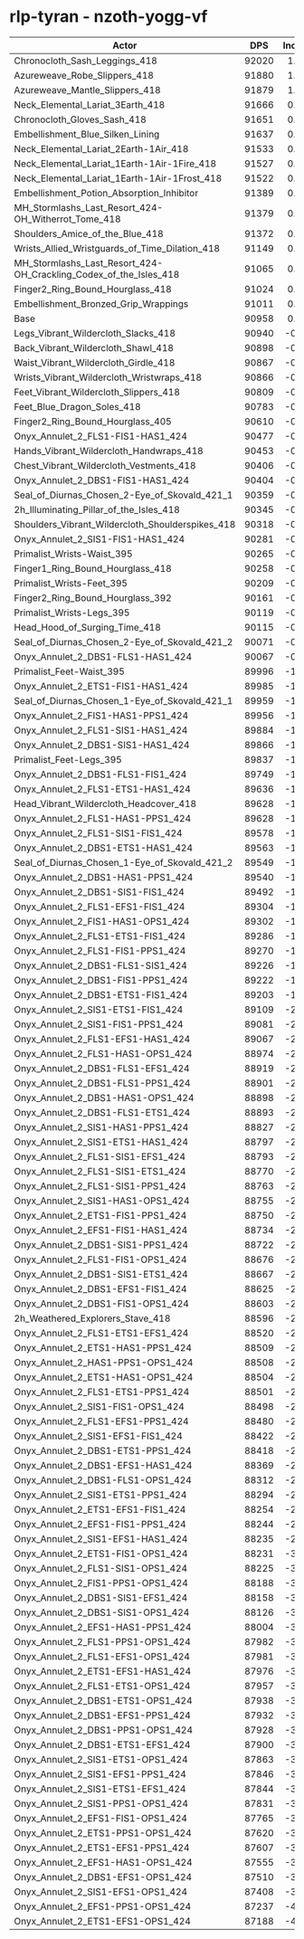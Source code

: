 # rlp-tyran - nzoth-yogg-vf
| Actor | DPS | Increase |
|---|:---:|:---:|
|Chronocloth_Sash_Leggings_418|92020|1.17%|
|Azureweave_Robe_Slippers_418|91880|1.01%|
|Azureweave_Mantle_Slippers_418|91879|1.01%|
|Neck_Elemental_Lariat_3Earth_418|91666|0.78%|
|Chronocloth_Gloves_Sash_418|91651|0.76%|
|Embellishment_Blue_Silken_Lining|91637|0.75%|
|Neck_Elemental_Lariat_2Earth-1Air_418|91533|0.63%|
|Neck_Elemental_Lariat_1Earth-1Air-1Fire_418|91527|0.63%|
|Neck_Elemental_Lariat_1Earth-1Air-1Frost_418|91522|0.62%|
|Embellishment_Potion_Absorption_Inhibitor|91389|0.47%|
|MH_Stormlashs_Last_Resort_424-OH_Witherrot_Tome_418|91379|0.46%|
|Shoulders_Amice_of_the_Blue_418|91372|0.46%|
|Wrists_Allied_Wristguards_of_Time_Dilation_418|91149|0.21%|
|MH_Stormlashs_Last_Resort_424-OH_Crackling_Codex_of_the_Isles_418|91065|0.12%|
|Finger2_Ring_Bound_Hourglass_418|91024|0.07%|
|Embellishment_Bronzed_Grip_Wrappings|91011|0.06%|
|Base|90958|0.00%|
|Legs_Vibrant_Wildercloth_Slacks_418|90940|-0.02%|
|Back_Vibrant_Wildercloth_Shawl_418|90898|-0.07%|
|Waist_Vibrant_Wildercloth_Girdle_418|90867|-0.10%|
|Wrists_Vibrant_Wildercloth_Wristwraps_418|90866|-0.10%|
|Feet_Vibrant_Wildercloth_Slippers_418|90809|-0.16%|
|Feet_Blue_Dragon_Soles_418|90783|-0.19%|
|Finger2_Ring_Bound_Hourglass_405|90610|-0.38%|
|Onyx_Annulet_2_FLS1-FIS1-HAS1_424|90477|-0.53%|
|Hands_Vibrant_Wildercloth_Handwraps_418|90453|-0.56%|
|Chest_Vibrant_Wildercloth_Vestments_418|90406|-0.61%|
|Onyx_Annulet_2_DBS1-FIS1-HAS1_424|90404|-0.61%|
|Seal_of_Diurnas_Chosen_2-Eye_of_Skovald_421_1|90359|-0.66%|
|2h_Illuminating_Pillar_of_the_Isles_418|90345|-0.67%|
|Shoulders_Vibrant_Wildercloth_Shoulderspikes_418|90318|-0.70%|
|Onyx_Annulet_2_SIS1-FIS1-HAS1_424|90281|-0.74%|
|Primalist_Wrists-Waist_395|90265|-0.76%|
|Finger1_Ring_Bound_Hourglass_418|90258|-0.77%|
|Primalist_Wrists-Feet_395|90209|-0.82%|
|Finger2_Ring_Bound_Hourglass_392|90161|-0.88%|
|Primalist_Wrists-Legs_395|90119|-0.92%|
|Head_Hood_of_Surging_Time_418|90115|-0.93%|
|Seal_of_Diurnas_Chosen_2-Eye_of_Skovald_421_2|90071|-0.98%|
|Onyx_Annulet_2_DBS1-FLS1-HAS1_424|90067|-0.98%|
|Primalist_Feet-Waist_395|89996|-1.06%|
|Onyx_Annulet_2_ETS1-FIS1-HAS1_424|89985|-1.07%|
|Seal_of_Diurnas_Chosen_1-Eye_of_Skovald_421_1|89959|-1.10%|
|Onyx_Annulet_2_FIS1-HAS1-PPS1_424|89956|-1.10%|
|Onyx_Annulet_2_FLS1-SIS1-HAS1_424|89884|-1.18%|
|Onyx_Annulet_2_DBS1-SIS1-HAS1_424|89866|-1.20%|
|Primalist_Feet-Legs_395|89837|-1.23%|
|Onyx_Annulet_2_DBS1-FLS1-FIS1_424|89749|-1.33%|
|Onyx_Annulet_2_FLS1-ETS1-HAS1_424|89636|-1.45%|
|Head_Vibrant_Wildercloth_Headcover_418|89628|-1.46%|
|Onyx_Annulet_2_FLS1-HAS1-PPS1_424|89628|-1.46%|
|Onyx_Annulet_2_FLS1-SIS1-FIS1_424|89578|-1.52%|
|Onyx_Annulet_2_DBS1-ETS1-HAS1_424|89563|-1.53%|
|Seal_of_Diurnas_Chosen_1-Eye_of_Skovald_421_2|89549|-1.55%|
|Onyx_Annulet_2_DBS1-HAS1-PPS1_424|89540|-1.56%|
|Onyx_Annulet_2_DBS1-SIS1-FIS1_424|89492|-1.61%|
|Onyx_Annulet_2_FLS1-EFS1-FIS1_424|89304|-1.82%|
|Onyx_Annulet_2_FIS1-HAS1-OPS1_424|89302|-1.82%|
|Onyx_Annulet_2_FLS1-ETS1-FIS1_424|89286|-1.84%|
|Onyx_Annulet_2_FLS1-FIS1-PPS1_424|89270|-1.86%|
|Onyx_Annulet_2_DBS1-FLS1-SIS1_424|89226|-1.90%|
|Onyx_Annulet_2_DBS1-FIS1-PPS1_424|89222|-1.91%|
|Onyx_Annulet_2_DBS1-ETS1-FIS1_424|89203|-1.93%|
|Onyx_Annulet_2_SIS1-ETS1-FIS1_424|89109|-2.03%|
|Onyx_Annulet_2_SIS1-FIS1-PPS1_424|89081|-2.06%|
|Onyx_Annulet_2_FLS1-EFS1-HAS1_424|89067|-2.08%|
|Onyx_Annulet_2_FLS1-HAS1-OPS1_424|88974|-2.18%|
|Onyx_Annulet_2_DBS1-FLS1-EFS1_424|88919|-2.24%|
|Onyx_Annulet_2_DBS1-FLS1-PPS1_424|88901|-2.26%|
|Onyx_Annulet_2_DBS1-HAS1-OPS1_424|88898|-2.26%|
|Onyx_Annulet_2_DBS1-FLS1-ETS1_424|88893|-2.27%|
|Onyx_Annulet_2_SIS1-HAS1-PPS1_424|88827|-2.34%|
|Onyx_Annulet_2_SIS1-ETS1-HAS1_424|88797|-2.38%|
|Onyx_Annulet_2_FLS1-SIS1-EFS1_424|88793|-2.38%|
|Onyx_Annulet_2_FLS1-SIS1-ETS1_424|88770|-2.41%|
|Onyx_Annulet_2_FLS1-SIS1-PPS1_424|88763|-2.41%|
|Onyx_Annulet_2_SIS1-HAS1-OPS1_424|88755|-2.42%|
|Onyx_Annulet_2_ETS1-FIS1-PPS1_424|88750|-2.43%|
|Onyx_Annulet_2_EFS1-FIS1-HAS1_424|88734|-2.45%|
|Onyx_Annulet_2_DBS1-SIS1-PPS1_424|88722|-2.46%|
|Onyx_Annulet_2_FLS1-FIS1-OPS1_424|88676|-2.51%|
|Onyx_Annulet_2_DBS1-SIS1-ETS1_424|88667|-2.52%|
|Onyx_Annulet_2_DBS1-EFS1-FIS1_424|88625|-2.56%|
|Onyx_Annulet_2_DBS1-FIS1-OPS1_424|88603|-2.59%|
|2h_Weathered_Explorers_Stave_418|88596|-2.60%|
|Onyx_Annulet_2_FLS1-ETS1-EFS1_424|88520|-2.68%|
|Onyx_Annulet_2_ETS1-HAS1-PPS1_424|88509|-2.69%|
|Onyx_Annulet_2_HAS1-PPS1-OPS1_424|88508|-2.69%|
|Onyx_Annulet_2_ETS1-HAS1-OPS1_424|88504|-2.70%|
|Onyx_Annulet_2_FLS1-ETS1-PPS1_424|88501|-2.70%|
|Onyx_Annulet_2_SIS1-FIS1-OPS1_424|88498|-2.70%|
|Onyx_Annulet_2_FLS1-EFS1-PPS1_424|88480|-2.72%|
|Onyx_Annulet_2_SIS1-EFS1-FIS1_424|88422|-2.79%|
|Onyx_Annulet_2_DBS1-ETS1-PPS1_424|88418|-2.79%|
|Onyx_Annulet_2_DBS1-EFS1-HAS1_424|88369|-2.85%|
|Onyx_Annulet_2_DBS1-FLS1-OPS1_424|88312|-2.91%|
|Onyx_Annulet_2_SIS1-ETS1-PPS1_424|88294|-2.93%|
|Onyx_Annulet_2_ETS1-EFS1-FIS1_424|88254|-2.97%|
|Onyx_Annulet_2_EFS1-FIS1-PPS1_424|88244|-2.98%|
|Onyx_Annulet_2_SIS1-EFS1-HAS1_424|88235|-2.99%|
|Onyx_Annulet_2_ETS1-FIS1-OPS1_424|88231|-3.00%|
|Onyx_Annulet_2_FLS1-SIS1-OPS1_424|88225|-3.00%|
|Onyx_Annulet_2_FIS1-PPS1-OPS1_424|88188|-3.05%|
|Onyx_Annulet_2_DBS1-SIS1-EFS1_424|88158|-3.08%|
|Onyx_Annulet_2_DBS1-SIS1-OPS1_424|88126|-3.11%|
|Onyx_Annulet_2_EFS1-HAS1-PPS1_424|88004|-3.25%|
|Onyx_Annulet_2_FLS1-PPS1-OPS1_424|87982|-3.27%|
|Onyx_Annulet_2_FLS1-EFS1-OPS1_424|87981|-3.27%|
|Onyx_Annulet_2_ETS1-EFS1-HAS1_424|87976|-3.28%|
|Onyx_Annulet_2_FLS1-ETS1-OPS1_424|87957|-3.30%|
|Onyx_Annulet_2_DBS1-ETS1-OPS1_424|87938|-3.32%|
|Onyx_Annulet_2_DBS1-EFS1-PPS1_424|87932|-3.33%|
|Onyx_Annulet_2_DBS1-PPS1-OPS1_424|87928|-3.33%|
|Onyx_Annulet_2_DBS1-ETS1-EFS1_424|87900|-3.36%|
|Onyx_Annulet_2_SIS1-ETS1-OPS1_424|87863|-3.40%|
|Onyx_Annulet_2_SIS1-EFS1-PPS1_424|87846|-3.42%|
|Onyx_Annulet_2_SIS1-ETS1-EFS1_424|87844|-3.42%|
|Onyx_Annulet_2_SIS1-PPS1-OPS1_424|87831|-3.44%|
|Onyx_Annulet_2_EFS1-FIS1-OPS1_424|87765|-3.51%|
|Onyx_Annulet_2_ETS1-PPS1-OPS1_424|87620|-3.67%|
|Onyx_Annulet_2_ETS1-EFS1-PPS1_424|87607|-3.68%|
|Onyx_Annulet_2_EFS1-HAS1-OPS1_424|87555|-3.74%|
|Onyx_Annulet_2_DBS1-EFS1-OPS1_424|87510|-3.79%|
|Onyx_Annulet_2_SIS1-EFS1-OPS1_424|87408|-3.90%|
|Onyx_Annulet_2_EFS1-PPS1-OPS1_424|87237|-4.09%|
|Onyx_Annulet_2_ETS1-EFS1-OPS1_424|87188|-4.14%|
